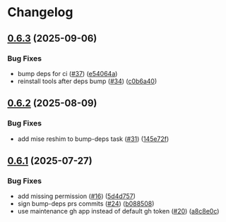 # Changelog

## [0.6.3](https://github.com/bombfork/gh-token-go/compare/v0.6.2...v0.6.3) (2025-09-06)


### Bug Fixes

* bump deps for ci ([#37](https://github.com/bombfork/gh-token-go/issues/37)) ([e54064a](https://github.com/bombfork/gh-token-go/commit/e54064abd2d08dccf22ae8c44ab82f24170693e8))
* reinstall tools after deps bump ([#34](https://github.com/bombfork/gh-token-go/issues/34)) ([c0b6a40](https://github.com/bombfork/gh-token-go/commit/c0b6a409771f9236e13edd5399de4dee98ac1c87))

## [0.6.2](https://github.com/bombfork/gh-token-go/compare/v0.6.1...v0.6.2) (2025-08-09)


### Bug Fixes

* add mise reshim to bump-deps task ([#31](https://github.com/bombfork/gh-token-go/issues/31)) ([145e72f](https://github.com/bombfork/gh-token-go/commit/145e72fc173f9b2b541f218b48e3b03d1c2ffdf5))

## [0.6.1](https://github.com/bombfork/gh-token-go/compare/v0.6.0...v0.6.1) (2025-07-27)


### Bug Fixes

* add missing permission ([#16](https://github.com/bombfork/gh-token-go/issues/16)) ([5d4d757](https://github.com/bombfork/gh-token-go/commit/5d4d7571ea428f524cd882101a7219f51ced68fb))
* sign bump-deps prs commits ([#24](https://github.com/bombfork/gh-token-go/issues/24)) ([b088508](https://github.com/bombfork/gh-token-go/commit/b0885087cb6d187a15c10417d13ae8796bc04392))
* use maintenance gh app instead of default gh token ([#20](https://github.com/bombfork/gh-token-go/issues/20)) ([a8c8e0c](https://github.com/bombfork/gh-token-go/commit/a8c8e0c221be56f47a46a3ffb40cdd43d6a89d04))
